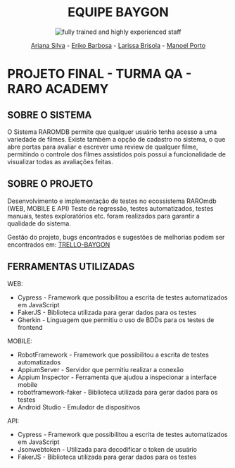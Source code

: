 <div align="center">
<h1>EQUIPE BAYGON</h1>


![fully trained and highly experienced staff](https://media1.tenor.com/m/7AV6xe4BVyUAAAAC/pest-control-sarasota.gif)

[Ariana Silva](https://github.com/arianarsilva)   - [Eriko Barbosa](https://github.com/DevEriko)  - [Larissa Brisola](https://github.com/larissabrisola)   - [Manoel Porto](https://github.com/manoscreu)
</div>





# PROJETO FINAL - TURMA QA - RARO ACADEMY 

## SOBRE O SISTEMA 

O Sistema RAROMDB permite que qualquer usuário tenha acesso a uma variedade de filmes. Existe também a opção de cadastro no sistema, o que abre portas para avaliar e escrever uma review de qualquer filme, permitindo o controle dos filmes assistidos pois possui a funcionalidade de visualizar todas as avaliações feitas. 

## SOBRE O PROJETO

Desenvolvimento e implementação de testes no  ecossistema RAROmdb (WEB, MOBILE E API) Teste de regressão, testes automatizados, testes manuais, testes exploratórios etc. foram realizados para garantir a qualidade do sistema.

Gestão do projeto, bugs encontrados e sugestões de melhorias podem ser encontrados em: [TRELLO-BAYGON](https://trello.com/b/f7OrkV3y/projeto-final)




## FERRAMENTAS UTILIZADAS

WEB:
- Cypress - Framework que possibilitou a escrita de testes automatizados em JavaScript
- FakerJS - Biblioteca utilizada para gerar dados para os testes
- Gherkin - Linguagem que permitiu o uso de BDDs para os testes de frontend 

MOBILE:
- RobotFramework - Framework que possibilitou a escrita de testes automatizados 
- AppiumServer - Servidor que permitiu realizar a conexão 
- Appium Inspector - Ferramenta que ajudou a inspecionar a interface mobile
- robotframework-faker - Biblioteca utilizada para gerar dados para os testes
- Android Studio - Emulador de dispositivos

API:
- Cypress - Framework que possibilitou a escrita de testes automatizados em JavaScript
- Jsonwebtoken - Utilizada para decodificar o token de usuário
- FakerJS - Biblioteca utilizada para gerar dados para os testes


